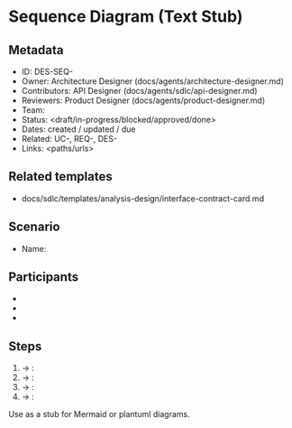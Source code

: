 # Sequence Diagram (Text Stub)

## Metadata
- ID: DES-SEQ-<id>
- Owner: Architecture Designer (docs/agents/architecture-designer.md)
- Contributors: API Designer (docs/agents/sdlc/api-designer.md)
- Reviewers: Product Designer (docs/agents/product-designer.md)
- Team: <team>
- Status: <draft/in-progress/blocked/approved/done>
- Dates: created <YYYY-MM-DD> / updated <YYYY-MM-DD> / due <YYYY-MM-DD>
- Related: UC-<id>, REQ-<id>, DES-<id>
- Links: <paths/urls>

## Related templates
- docs/sdlc/templates/analysis-design/interface-contract-card.md

## Scenario
- Name: <interaction>

## Participants
- <Actor>
- <Service A>
- <Service B>

## Steps
1. <Actor> → <Service A>: <call>
2. <Service A> → <Service B>: <call>
3. <Service B> → <Service A>: <response>
4. <Service A> → <Actor>: <response>

Use as a stub for Mermaid or plantuml diagrams.

